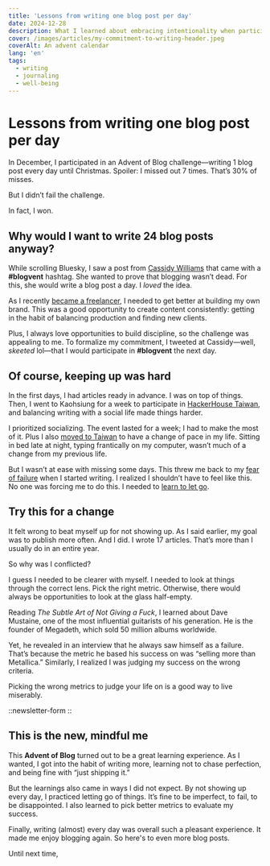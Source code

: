 ```yaml
---
title: 'Lessons from writing one blog post per day'
date: 2024-12-28
description: What I learned about embracing intentionality when participating to Advent of Blog.
cover: /images/articles/my-commitment-to-writing-header.jpeg
coverAlt: An advent calendar
lang: 'en'
tags:
  - writing
  - journaling
  - well-being
---
```


# Lessons from writing one blog post per day

In December, I participated in an Advent of Blog challenge—writing 1 blog post every day until Christmas. Spoiler: I missed out 7 times. That’s 30% of misses.

But I didn’t fail the challenge.

In fact, I won.

## Why would I want to write 24 blog posts anyway?

While scrolling Bluesky, I saw a post from [Cassidy Williams](https://cassidoo.co/) that came with a **#blogvent** hashtag. She wanted to prove that blogging wasn’t dead. For this, she would write a blog post a day. I _loved_ the idea.

As I recently [became a freelancer](/blog/freelance-business-launch), I needed to get better at building my own brand. This was a good opportunity to create content consistently: getting in the habit of balancing production and finding new clients.

Plus, I always love opportunities to build discipline, so the challenge was appealing to me. To formalize my commitment, I tweeted at Cassidy—well, _skeeted_ lol—that I would participate in **#blogvent** the next day.

## Of course, keeping up was hard

In the first days, I had articles ready in advance. I was on top of things. Then, I went to Kaohsiung for a week to participate in [HackerHouse Taiwan](https://x.com/HackerHouseTW), and balancing writing with a social life made things harder.

I prioritized socializing. The event lasted for a week; I had to make the most of it. Plus I also [moved to Taiwan](/blog/where-attention-leads) to have a change of pace in my life. Sitting in bed late at night, typing frantically on my computer, wasn’t much of a change from my previous life.

But I wasn’t at ease with missing some days. This threw me back to my [fear of failure](/blog/can-i-really-do-this) when I started writing. I realized I shouldn’t have to feel like this. No one was forcing me to do this. I needed to [learn to let go](/blog/learning-to-let-go).

## Try this for a change

It felt wrong to beat myself up for not showing up. As I said earlier, my goal was to publish more often. And I did. I wrote 17 articles. That’s more than I usually do in an entire year.

So why was I conflicted?

I guess I needed to be clearer with myself. I needed to look at things through the correct lens. Pick the right metric. Otherwise, there would always be opportunities to look at the glass half-empty.

Reading _The Subtle Art of Not Giving a Fuck_, I learned about Dave Mustaine, one of the most influential guitarists of his generation. He is the founder of Megadeth, which sold 50 million albums worldwide.

Yet, he revealed in an interview that he always saw himself as a failure. That’s because the metric he based his success on was “selling more than Metallica.” Similarly, I realized I was judging my success on the wrong criteria.

Picking the wrong metrics to judge your life on is a good way to live miserably.

::newsletter-form
::

## This is the new, mindful me

This **Advent of Blog** turned out to be a great learning experience. As I wanted, I got into the habit of writing more, learning not to chase perfection, and being fine with “just shipping it.”

But the learnings also came in ways I did not expect. By not showing up every day, I practiced letting go of things. It’s fine to be imperfect, to fail, to be disappointed. I also learned to pick better metrics to evaluate my success.

Finally, writing (almost) every day was overall such a pleasant experience. It made me enjoy blogging again. So here's to even more blog posts.

Until next time,
